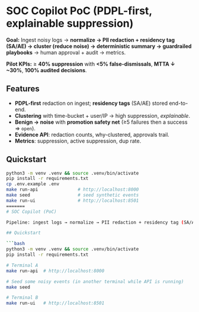 # SOC Copilot PoC (PDPL-first, explainable suppression)

**Goal:** Ingest noisy logs → **normalize → PII redaction + residency tag (SA/AE) → cluster (reduce noise) → deterministic summary → guardrailed playbooks** → human approval + audit → metrics.

**Pilot KPIs:** ≥ **40% suppression** with **<5% false-dismissals**, **MTTA ↓ ~30%**, **100% audited decisions**.

## Features
- **PDPL-first** redaction on ingest; **residency tags** (SA/AE) stored end-to-end.
- **Clustering** with time-bucket + user/IP → high suppression, *explainable*.
- **Benign → noise** with **promotion safety net** (≥5 failures then a success ⇒ `open`).
- **Evidence API**: redaction counts, why-clustered, approvals trail.
- **Metrics**: suppression, active suppression, dup rate.

## Quickstart
```bash
python3 -m venv .venv && source .venv/bin/activate
pip install -r requirements.txt
cp .env.example .env
make run-api               # http://localhost:8000
make seed                  # seed synthetic events
make run-ui                # http://localhost:8501
=======
# SOC Copilot (PoC)

Pipeline: ingest logs → normalize → PII redaction + residency tag (SA/AE) → cluster → deterministic summary → suggest guardrailed actions → human approval + audit → metrics.

## Quickstart

```bash
python3 -m venv .venv && source .venv/bin/activate
pip install -r requirements.txt

# Terminal A
make run-api  # http://localhost:8000

# Seed some noisy events (in another terminal while API is running)
make seed

# Terminal B
make run-ui   # http://localhost:8501
